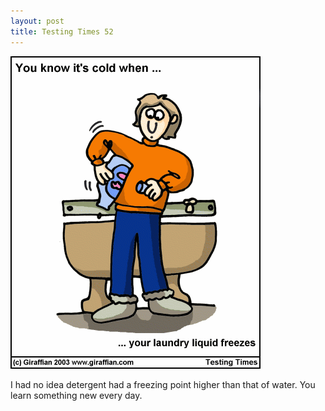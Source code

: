 ```yaml
---
layout: post
title: Testing Times 52
---
```

<img src="/images/tt0052.png">

I had no idea detergent had a freezing point higher than that of water. You learn something new every day.